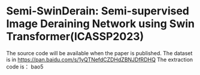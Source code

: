 # Semi-SwinDerain: Semi-supervised Image Deraining Network using Swin Transformer(ICASSP2023)
The source code will be available when the paper is published.
The dataset is in https://pan.baidu.com/s/1yQTNefdCZDHdZBNJDfRDHQ The extraction code is： bao5
